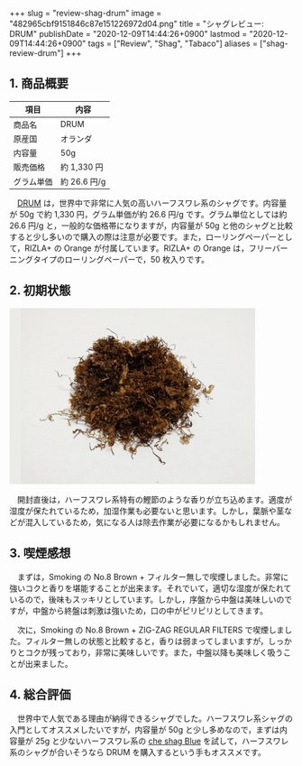 +++
slug = "review-shag-drum"
image = "482965cbf9151846c87e151226972d04.png"
title = "シャグレビュー: DRUM"
publishDate = "2020-12-09T14:44:26+0900"
lastmod = "2020-12-09T14:44:26+0900"
tags = ["Review", "Shag", "Tabaco"]
aliases = ["shag-review-drum"]
+++

## 1. 商品概要

| 項目 | 内容 |
|---|---|
| 商品名 | DRUM |
| 原産国 | オランダ |
| 内容量 | 50g |
| 販売価格 | 約 1,330 円 |
| グラム単価 | 約 26.6 円/g |

　[DRUM](https://rpx.a8.net/svt/ejp?a8mat=3BDYDP+AUKDMA+2HOM+BWGDT&rakuten=y&a8ejpredirect=https%3A%2F%2Fhb.afl.rakuten.co.jp%2Fhgc%2Fg00pq7a4.2bo11488.g00pq7a4.2bo12d31%2Fa20052522171_3BDYDP_AUKDMA_2HOM_BWGDT%3Fpc%3Dhttps%253A%252F%252Fitem.rakuten.co.jp%252Fplaza%252F10014953%252F%26m%3Dhttp%253A%252F%252Fm.rakuten.co.jp%252Fplaza%252Fi%252F10014953%252F) は，世界中で非常に人気の高いハーフスワレ系のシャグです。内容量が 50g で約 1,330 円，グラム単価が約 26.6 円/g です。グラム単位としては約 26.6 円/g と，一般的な価格帯になりますが，内容量が 50g と他のシャグと比較すると少し多いので購入の際は注意が必要です。また，ローリングペーパーとして，RIZLA+ の Orange が付属しています。RIZLA+ の Orange は，フリーバーニングタイプのローリングペーパーで，50 枚入りです。

## 2. 初期状態

![DRUM](b17748a801f2e18e5d23469f85355ea9.png)

　開封直後は，ハーフスワレ系特有の鰹節のような香りが立ち込めます。適度が湿度が保たれているため，加湿作業も必要ないと思います。しかし，葉脈や茎などが混入しているため，気になる人は除去作業が必要になるかもしれません。

## 3. 喫煙感想

　まずは，Smoking の No.8 Brown + フィルター無しで喫煙しました。非常に強いコクと香りを堪能することが出来ます。それでいて，適切な湿度が保たれているので，後味もスッキリとしています。しかし，序盤から中盤は美味しいのですが，中盤から終盤は刺激は強いため，口の中がピリピリとしてきます。

　次に，Smoking の No.8 Brown + ZIG-ZAG REGULAR FILTERS で喫煙しました。フィルター無しの状態と比較すると，香りは弱まってしまいますが，しっかりとコクが残っており，非常に美味しいです。また，中盤以降も美味しく吸うことが出来ました。

## 4. 総合評価

　世界中で人気である理由が納得できるシャグでした。ハーフスワレ系シャグの入門としてオススメしたいですが，内容量が 50g と少し多めなので，まずは内容量が 25g と少ないハーフスワレ系の [che shag Blue](https://rpx.a8.net/svt/ejp?a8mat=3BDYDP+AUKDMA+2HOM+BWGDT&rakuten=y&a8ejpredirect=https%3A%2F%2Fhb.afl.rakuten.co.jp%2Fhgc%2Fg00pq7a4.2bo11488.g00pq7a4.2bo12d31%2Fa20052522171_3BDYDP_AUKDMA_2HOM_BWGDT%3Fpc%3Dhttps%253A%252F%252Fitem.rakuten.co.jp%252Fplaza%252F10014746-114%252F%26m%3Dhttp%253A%252F%252Fm.rakuten.co.jp%252Fplaza%252Fi%252F10017625%252F) を試して，ハーフスワレ系のシャグが合いそうなら DRUM を購入するという手もオススメです。